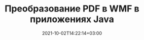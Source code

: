 ---
############################# Static ############################
layout: "autogen-gist"
date: 2021-10-02T14:22:14+03:00
draft: false
path: "ru/total/java/conversion/pdf-to-wmf/"
other_out_formats: "DOC DOCX DOCM DOT DOTX DOTM TXT RTF HTML HTM MHTML MHT XLS XLSX XLSM XLSB XLT XLTX XLTM XLAM CSV TSV DIF SXC FODS PPT PPTX PPTM PPS PPSX PPSM POT POTX POTM ODT OTT OTP ODP ODS EMZ WMZ SVG SVGZ XPS TEX DCM WMF EMF BMP PNG GIF JPEG TIFF ICO WEBP JP2 TGA PSB PSD EPUB MD DICOM FODP JPG"
ad_headline: "Конвертировать PDF в WMF | Java"
ad_description: "Наиболее точное решение для преобразования документов PDF в WMF для приложений Java."

############################# Head ############################
head_title: "Преобразование PDF в WMF на Java — API преобразования PDF"
head_description: "Преобразование PDF в WMF в приложениях Java. Быстрое и точное преобразование PDF в WMF API для Java для преобразования PDF в документы, изображения и более 100 других форматов файлов."

############################# Header ############################
title: "Преобразование PDF в WMF в приложениях Java"
description: "Преобразование файлов PDF в WMF в приложениях Java с помощью гибких функций преобразования документов для изменения внешнего вида преобразованного формата документа. Легко конвертируйте весь документ сразу или выберите определенные страницы файла PDF на основе выбранных номеров страниц или диапазонов страниц и конвертируйте в широкий спектр поддерживаемых форматов документов, таких как документы обработки Word, электронные таблицы Excel, презентации PowerPoint, Photoshop, электронные книги, Интернет и изображения."

############################# SubMenu ############################
submenu:
    enable: false

############################# Content ############################
content:
    enable: true
    block:
    - title_left: "Как конвертировать PDF в WMF на Java"
      content_left: |
          Преобразование файлов PDF в файлы WMF на Java с помощью трех простых шагов. Используя приведенный ниже пример кода, просмотрите преобразованный документ как есть или обработайте его для просмотра в виде HTML-файла без установки какого-либо внешнего программного обеспечения.

          -   Создайте новый экземпляр класса **Converter** и загрузите файл PDF.
          -   Установите **ConvertOptions** для типа файла WMF.
          -   Вызов метода **Convert** экземпляра класса **Converter** для преобразования в WMF
          -   Установить параметры для просмотра HTML
          -   Создайте объект **Viewer** для просмотра преобразованного WMF в формате HTML.
          
      title_right: "Инструкции по загрузке и установке"
      content_right: |
          Вам потребуются пространства имен `GroupDocs.Conversion` и `GroupDocs.Viewer` для преобразования более 100 документов и форматов файлов изображений, таких как PDF, Microsoft Word, Excel, PowerPoint, Project, Visio, Outlook, HTML и диаграммы. Изучите другие [Java API для документов Office](https://products.conholdate.com/total/java/), предлагаемые Conholdate.Total.
          
          Получите соответствующие файлы сборки из [загрузок](https://downloads.conholdate.com/total/java) или загрузите весь пакет из [Maven](https://repository.conholdate.com/webapp/#/artifacts/browse/tree/General/repo), чтобы добавить `Conholdate.Total for Java` прямо в вашу рабочую область.
          
      gisthash: "1b2b5b5a97415ef538ac358347f27174"
      gistfile: "pdf-to-word-conversion-in-java-and-html-viewer.java"

    - title_left: "Преобразование PDF в документы Word на Java"
      content_left: |
          Преобразование из PDF в документ Word в приложениях на основе Java становится проще с API Conholdate.Total. Файл PDF идеально преобразуется в файл Word (DOCX) и поддерживает дополнительный набор функций форматирования документа для настройки макета выходного файла в соответствии с вашими потребностями. Вы можете легко редактировать содержимое, такое как текст, таблицы, изображения и списки, из преобразованного документа Word.

          -   Создайте новый экземпляр класса **Converter** и загрузите **PDF** в качестве входного файла.
          -   Создайте экземпляр **WordProcessingConvertOptions** в качестве параметра преобразования.
          -   Вызов метода **Convert** экземпляра класса **Converter** для преобразования в **DOCX**
          
      title_right: "Извлечение информации из исходного документа"
      content_right: |
          Функция извлечения информации о документах не только позволяет получить основную информацию об исходном файле документа, но также поддерживает извлечение некоторой ценной информации, специфичной для формата файла, такой как даты начала и окончания проекта в файле Microsoft Project, любые ограничения печати документа PDF, список папок, заключенных в файле данных Outlook и т. д.

          Преобразуйте популярные форматы файлов документов в различных операционных системах, таких как Windows, Linux или macOS, используя среды разработки, такие как NetBeans, IntelliJ IDEA и Eclipse.
          
      gisthash: "1b2b5b5a97415ef538ac358347f27174"
      gistfile: "pdf-to-word-conversion.java"

    - title_left: "Преобразование PDF в Excel на Java"
      content_left: |
          Превратите электронные таблицы PDF в Excel, используя несколько строк кода Java. Содержимое файла PDF преобразуется в строки и столбцы рабочего листа Excel, которые можно легко редактировать по мере необходимости. Файл PDF можно преобразовать в следующие форматы электронных таблиц (XLS, XLSX, XLSM, XLSB, XLTX, XLT), OpenDocument (ODS, OTS) и Apple iWork Numbers.

          -   Создайте новый экземпляр класса **Converter** и загрузите **PDF** в качестве входного файла.
          -   Создайте экземпляр **SpreadsheetConvertOptions** в качестве параметра преобразования.
          -   Вызов метода **Convert** экземпляра класса **Converter** для преобразования в **XLSX**
        
      title_right: "Кэширование результатов преобразованного документа"
      content_right: |
          В некоторых случаях размер преобразованного документа больше, и для преобразования требуется время. Библиотека преобразования документов предлагает функцию кэширования для эффективного управления такими ситуациями и ускорения повторяющегося процесса преобразования. Включите интерфейс ICache для работы с настраиваемой реализацией кэша с помощью точки расширения и управляйте преобразованием кэша по своему усмотрению.

          Результат преобразования по умолчанию сохраняется на локальном диске, но любой тип кэш-хранилища может поддерживаться путем реализации соответствующих интерфейсов, таких как Amazon S3, Dropbox, Google Drive, Windows Azure, Reddis или любой другой.
          
      gisthash: "1b2b5b5a97415ef538ac358347f27174"
      gistfile: "pdf-to-excel-conversion.java"

    - title_left: "Преобразование PDF в PowerPoint на Java"
      content_left: |
          Преобразование слайдов PDF в PowerPoint (PPT, PPTX) выполняется быстрее с Conholdate.Total для API Java. После преобразования вы можете легко редактировать презентации и слайды PowerPoint в Microsoft PowerPoint.

          -   Создайте новый экземпляр класса **Converter** и загрузите **PDF** в качестве входного файла.
          -   Создайте экземпляр **PresentationConvertOptions** в качестве параметра преобразования.
          -   Вызов метода **Convert** экземпляра класса **Converter** для преобразования в **PPTX**
          
      title_right: "Загрузка и преобразование удаленных документов"
      content_right: |
          Используя Conholdate.Total для Java, разработчики могут загружать и преобразовывать документы из различных удаленных мест и ресурсов облачного хранилища документов, таких как Amazon S3, Microsoft Azure Blob, FTP, локальный диск, поток или простой URL-адрес. Вам просто нужно указать метод для получения удаленного потока документов, а затем передать его классу Converter в качестве конструктора.
          
          [Библиотека преобразования Java в PDF](https://products.groupdocs.com/conversion/java/) также поддерживает загрузку и преобразование документов, защищенных паролем, в ваших приложениях на основе Java.
          
      gisthash: "1b2b5b5a97415ef538ac358347f27174"
      gistfile: "pdf-to-powerpoint-conversion.java"

    - title_left: "Преобразование PDF в изображения в Java"
      content_left: |
          Преобразование PDF в форматы изображений, такие как JPG, PNG, GIF, BMP, TIFF и многие другие, с точным качеством изображения и разрешением. Преобразуйте весь файл PDF или выберите одну из выбранных страниц для преобразования в изображения.

          -   Создайте новый экземпляр класса **Converter** и загрузите **PDF** в качестве входного файла.
          -   Объявите делегат **SavePageStream** для сохранения преобразованной страницы документа в поток
          -   Укажите **JPG** в качестве желаемого выходного формата, передав ему объект **ImageConvertOptions**
          -   Вызов метода **Convert** экземпляра класса **Converter** для преобразования в **JPG**
          
      title_right: "Добавление текстовых или графических водяных знаков в документы"
      content_right: |
          Точно преобразовывайте документы точно так же, как исходный файл, и применяйте текстовые или графические водяные знаки к преобразованным страницам документа. Штампуйте водяные знаки с умом, используя небольшой набор параметров водяных знаков для управления шрифтом, цветом, шириной, высотой, углом поворота, прозрачностью и размещением водяного знака на фоне страниц документа.
          
          Автоматическое определение формата исходного документа — еще одна полезная функция для извлечения самого расширения файла в некоторых случаях, когда исходный файл представлен в виде потока байтов. Разработчики также могут получить полный список всех поддерживаемых форматов преобразования при преобразовании одного документа в другой формат файла, вызвав метод **GetPossibleConversions** объекта Converter.
          
      gisthash: "1b2b5b5a97415ef538ac358347f27174"
      gistfile: "pdf-to-image-conversion.java"

############################# About Formats ############################
about_formats:
    enable: false
############################# More Formats ############################
more_formats:
    enable: true
    auto: false
    other_out_formats: DOC DOCX DOCM DOT DOTX DOTM TXT RTF HTML HTM MHTML MHT XLS XLSX XLSM XLSB XLT XLTX XLTM XLAM CSV TSV DIF SXC FODS PPT PPTX PPTM PPS PPSX PPSM POT POTX POTM ODT OTT OTP ODP ODS EMZ WMZ SVG SVGZ XPS TEX DCM WMF EMF BMP PNG GIF JPEG TIFF ICO WEBP JP2 TGA PSB PSD EPUB MD DICOM FODP JPG
############################# Back to top ###############################
back_to_top:
  enable: true
---